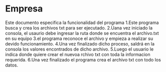 # Empresa
Este documento especifica la funcionalidad del programa
1.Este programa busca y crea los archivos txt para ser ejecutado.
2.Uana vez iniciado la consola, el usaurio debe ingresar la ruta donde se encuentra el archivo.txt en su equipo
3.el programa reconoce el archivo y empieza a realizar su devido funcionamiento.
4.Una vez finalizado dicho proceso, saldrá en la consola los valores encontrados de dicho archivo.
5.Luego el usuario le indica donde quiere crear el nuevoa rchivo txt con toda la informacion requerida.
6.Una vez finalizado el programa crea el archivo txt con todo los datos.

